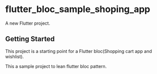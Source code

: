 # flutter_bloc_sample_shoping_app

A new Flutter project.

## Getting Started

This project is a starting point for a Flutter bloc(Shopping cart app and wishlist).

This a sample project to lean flutter bloc pattern.
